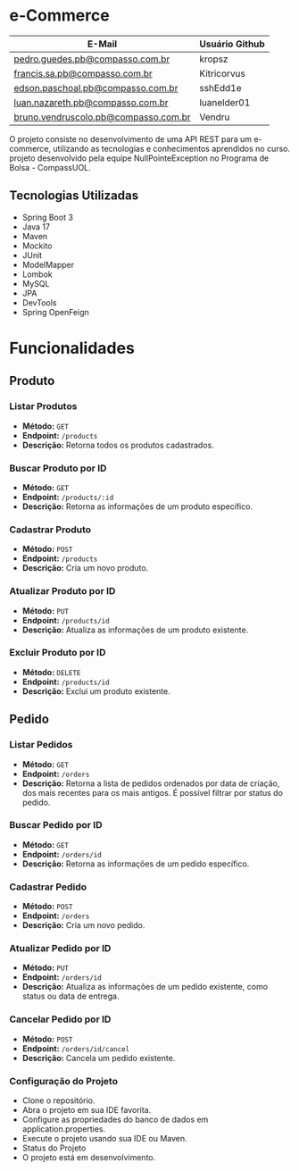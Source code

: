 # e-Commerce

| E-Mail                               | Usuário Github |
|--------------------------------------|----------------|
| pedro.guedes.pb@compasso.com.br      | kropsz         |
| francis.sa.pb@compasso.com.br        | Kitricorvus    |
| edson.paschoal.pb@compasso.com.br    | sshEdd1e       |
| luan.nazareth.pb@compasso.com.br     | luanelder01    |
| bruno.vendruscolo.pb@compasso.com.br | Vendru         |

O projeto consiste no desenvolvimento de uma API REST para um e-commerce, utilizando as
tecnologias e conhecimentos aprendidos no curso. projeto desenvolvido pela equipe NullPointeException no Programa de Bolsa - CompassUOL.

## Tecnologias Utilizadas

- Spring Boot 3
- Java 17
- Maven
- Mockito
- JUnit
- ModelMapper
- Lombok
- MySQL
- JPA
- DevTools
- Spring OpenFeign

# Funcionalidades

## Produto

### Listar Produtos

- **Método:** `GET`
- **Endpoint:** `/products`
- **Descrição:** Retorna todos os produtos cadastrados.

### Buscar Produto por ID

- **Método:** `GET`
- **Endpoint:** `/products/:id`
- **Descrição:** Retorna as informações de um produto específico.

### Cadastrar Produto

- **Método:** `POST`
- **Endpoint:** `/products`
- **Descrição:** Cria um novo produto.

### Atualizar Produto por ID

- **Método:** `PUT`
- **Endpoint:** `/products/id`
- **Descrição:** Atualiza as informações de um produto existente.

### Excluir Produto por ID

- **Método:** `DELETE`
- **Endpoint:** `/products/id`
- **Descrição:** Exclui um produto existente.

## Pedido

### Listar Pedidos

- **Método:** `GET`
- **Endpoint:** `/orders`
- **Descrição:** Retorna a lista de pedidos ordenados por data de criação, dos mais recentes para os mais antigos. É possível filtrar por status do pedido.

### Buscar Pedido por ID

- **Método:** `GET`
- **Endpoint:** `/orders/id`
- **Descrição:** Retorna as informações de um pedido específico.

### Cadastrar Pedido

- **Método:** `POST`
- **Endpoint:** `/orders`
- **Descrição:** Cria um novo pedido.

### Atualizar Pedido por ID

- **Método:** `PUT`
- **Endpoint:** `/orders/id`
- **Descrição:** Atualiza as informações de um pedido existente, como status ou data de entrega.

### Cancelar Pedido por ID

- **Método:** `POST`
- **Endpoint:** `/orders/id/cancel`
- **Descrição:** Cancela um pedido existente.

### Configuração do Projeto
- Clone o repositório.
- Abra o projeto em sua IDE favorita.
- Configure as propriedades do banco de dados em application.properties.
- Execute o projeto usando sua IDE ou Maven.
- Status do Projeto
- O projeto está em desenvolvimento.